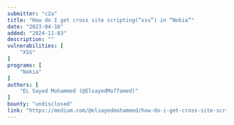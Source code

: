 ```yaml
---
submitter: "c2a"
title: "How do I get cross site scripting(“xss”) in “Nokia”"
date: "2023-04-16"
added: "2024-11-03"
description: ""
vulnerabilities: [
    "XSS"
]
programs: [
    "Nokia"
]
authors: [
    "EL Sayed Mohammed (@ElsayedMo77amed)"
]
bounty: "undisclosed"
link: "https://medium.com/@elsayedmohammed/how-do-i-get-cross-site-scripting-xss-in-nokia-3041c942b923"
---
```




